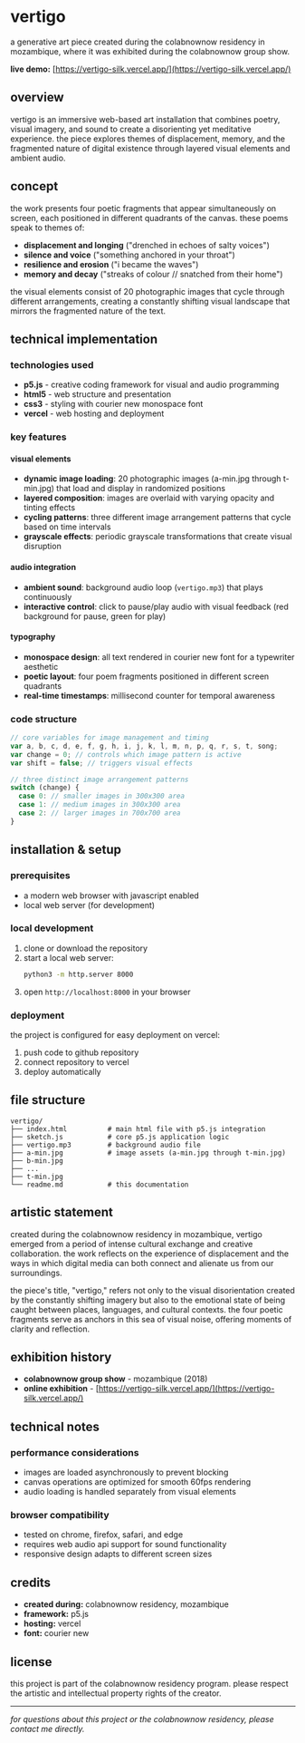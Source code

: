 # vertigo

a generative art piece created during the colabnownow residency in mozambique, where it was exhibited during the colabnownow group show.

**live demo:** [https://vertigo-silk.vercel.app/](https://vertigo-silk.vercel.app/)

## overview

vertigo is an immersive web-based art installation that combines poetry, visual imagery, and sound to create a disorienting yet meditative experience. the piece explores themes of displacement, memory, and the fragmented nature of digital existence through layered visual elements and ambient audio.

## concept

the work presents four poetic fragments that appear simultaneously on screen, each positioned in different quadrants of the canvas. these poems speak to themes of:

- **displacement and longing** ("drenched in echoes of salty voices")
- **silence and voice** ("something anchored in your throat")
- **resilience and erosion** ("i became the waves")
- **memory and decay** ("streaks of colour // snatched from their home")

the visual elements consist of 20 photographic images that cycle through different arrangements, creating a constantly shifting visual landscape that mirrors the fragmented nature of the text.

## technical implementation

### technologies used

- **p5.js** - creative coding framework for visual and audio programming
- **html5** - web structure and presentation
- **css3** - styling with courier new monospace font
- **vercel** - web hosting and deployment

### key features

#### visual elements

- **dynamic image loading**: 20 photographic images (a-min.jpg through t-min.jpg) that load and display in randomized positions
- **layered composition**: images are overlaid with varying opacity and tinting effects
- **cycling patterns**: three different image arrangement patterns that cycle based on time intervals
- **grayscale effects**: periodic grayscale transformations that create visual disruption

#### audio integration

- **ambient sound**: background audio loop (`vertigo.mp3`) that plays continuously
- **interactive control**: click to pause/play audio with visual feedback (red background for pause, green for play)

#### typography

- **monospace design**: all text rendered in courier new font for a typewriter aesthetic
- **poetic layout**: four poem fragments positioned in different screen quadrants
- **real-time timestamps**: millisecond counter for temporal awareness

### code structure

```javascript
// core variables for image management and timing
var a, b, c, d, e, f, g, h, i, j, k, l, m, n, p, q, r, s, t, song;
var change = 0; // controls which image pattern is active
var shift = false; // triggers visual effects

// three distinct image arrangement patterns
switch (change) {
  case 0: // smaller images in 300x300 area
  case 1: // medium images in 300x300 area
  case 2: // larger images in 700x700 area
}
```

## installation & setup

### prerequisites

- a modern web browser with javascript enabled
- local web server (for development)

### local development

1. clone or download the repository
2. start a local web server:
   ```bash
   python3 -m http.server 8000
   ```
3. open `http://localhost:8000` in your browser

### deployment

the project is configured for easy deployment on vercel:

1. push code to github repository
2. connect repository to vercel
3. deploy automatically

## file structure

```
vertigo/
├── index.html          # main html file with p5.js integration
├── sketch.js           # core p5.js application logic
├── vertigo.mp3         # background audio file
├── a-min.jpg           # image assets (a-min.jpg through t-min.jpg)
├── b-min.jpg
├── ...
├── t-min.jpg
└── readme.md           # this documentation
```

## artistic statement

created during the colabnownow residency in mozambique, vertigo emerged from a period of intense cultural exchange and creative collaboration. the work reflects on the experience of displacement and the ways in which digital media can both connect and alienate us from our surroundings.

the piece's title, "vertigo," refers not only to the visual disorientation created by the constantly shifting imagery but also to the emotional state of being caught between places, languages, and cultural contexts. the four poetic fragments serve as anchors in this sea of visual noise, offering moments of clarity and reflection.

## exhibition history

- **colabnownow group show** - mozambique (2018)
- **online exhibition** - [https://vertigo-silk.vercel.app/](https://vertigo-silk.vercel.app/)

## technical notes

### performance considerations

- images are loaded asynchronously to prevent blocking
- canvas operations are optimized for smooth 60fps rendering
- audio loading is handled separately from visual elements

### browser compatibility

- tested on chrome, firefox, safari, and edge
- requires web audio api support for sound functionality
- responsive design adapts to different screen sizes

## credits

- **created during:** colabnownow residency, mozambique
- **framework:** p5.js
- **hosting:** vercel
- **font:** courier new

## license

this project is part of the colabnownow residency program. please respect the artistic and intellectual property rights of the creator.

---

_for questions about this project or the colabnownow residency, please contact me directly._
